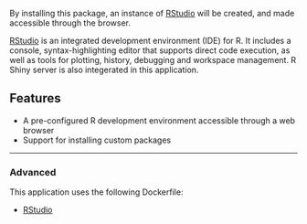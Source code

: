 By installing this package, an instance of [RStudio](https://www.rstudio.com/products/RStudio/) will be created, and made accessible through the browser.

[RStudio](https://www.rstudio.com/products/RStudio/) is an integrated development environment (IDE) for R. It includes a console, syntax-highlighting editor that supports direct code execution, as well as tools for plotting, history, debugging and workspace management. R Shiny server is also integerated in this application.

## Features
- A pre-configured R development environment accessible through a web browser
- Support for installing custom packages

------

### Advanced
This application uses the following Dockerfile:

- [RStudio](https://github.com/Uninett/helm-charts-dockerfiles/tree/7fb982a/rstudio/server/Dockerfile)
